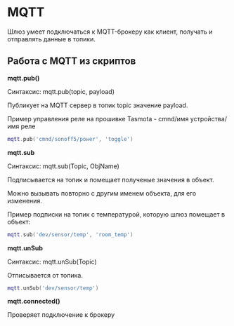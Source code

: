 # MQTT

Шлюз умеет подключаться к MQTT-брокеру как клиент, получать и отправлять данные в топики.

## Работа с MQTT из скриптов

**mqtt.pub()**

Синтаксис: mqtt.pub(topic, payload)

Публикует на MQTT сервер в топик topic значение payload.

Пример управления реле на прошивке Tasmota - cmnd/имя устройства/имя реле
```lua
mqtt.pub('cmnd/sonoff5/power', 'toggle')
```

**mqtt.sub**

Синтаксис: mqtt.sub(Topic, ObjName)

Подписывается на топик и помещает полученые значения в объект.

Можно вызывать повторно с другим именем объекта, для его изменения.

Пример подписки на топик с температурой, которую шлюз помещает в объект:
```lua
mqtt.sub('dev/sensor/temp', 'room_temp')
```

**mqtt.unSub**

Синтаксис: mqtt.unSub(Topic)

Отписывается от топика.

```lua
mqtt.unSub('dev/sensor/temp')
```

**mqtt.connected()**

Проверяет подключение к брокеру

